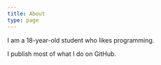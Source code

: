 ```yaml
---
title: About
type: page
---
```


I am a 18-year-old student who likes programming.

I publish most of what I do on GitHub.

